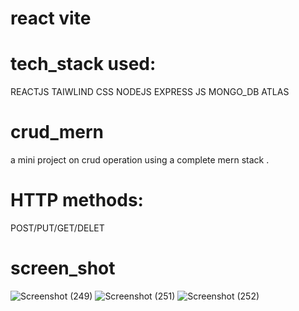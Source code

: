 
# react vite 
# tech_stack used:

REACTJS
TAIWLIND CSS
NODEJS
EXPRESS JS
MONGO_DB ATLAS



# crud_mern
a mini project on crud operation using a complete mern stack .

# HTTP methods:
POST/PUT/GET/DELET




# screen_shot
![Screenshot (249)](https://github.com/krishnagptamcs/crud_mern/assets/121439479/5745f91b-9721-4b77-a76a-25c4bde4ceb2)
![Screenshot (251)](https://github.com/krishnagptamcs/crud_mern/assets/121439479/b47990cf-0aee-48ba-b5b8-855ccf30dde7)
![Screenshot (252)](https://github.com/krishnagptamcs/crud_mern/assets/121439479/a25eba0a-fea7-48df-9b63-faeef898faa5)
